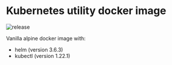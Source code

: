 # Kubernetes utility docker image

![release](https://github.com/nlnwa/k8s-util/actions/workflows/release.yml/badge.svg)

Vanilla alpine docker image with:
- helm (version 3.6.3)
- kubectl (version 1.22.1)
